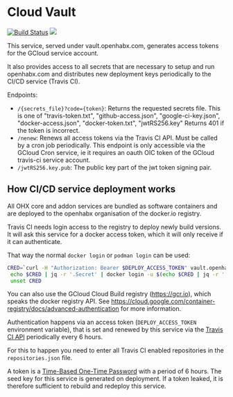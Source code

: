 # Cloud Vault

[![Build Status](https://github.com/openhab-nodes/cloud-ci-cd/workflows/Integration/badge.svg)](https://github.com/openhab-nodes/cloud-ci-cd/actions)
[![](https://img.shields.io/badge/license-MIT-blue.svg)](http://opensource.org/licenses/MIT)

This service, served under vault.openhabx.com, generates access tokens for the GCloud service account.

It also provides access to all secrets that are necessary to setup and run openhabx.com
and distributes new deployment keys periodically to the  CI/CD service (Travis CI).

Endpoints:
* `/{secrets_file}?code={token}`: Returns the requested secrets file.
  This is one of "travis-token.txt", "github-access.json", "google-ci-key.json", "docker-access.json", "docker-token.txt", "jwtRS256.key"
  Returns 401 if the token is incorrect.
* `/nenew`: Renews all access tokens via the Travis CI API. Must be called by a cron job periodically.
  This endpoint is only accessible via the GCloud Cron service, ie it requires an oauth OIC token of the GCloud travis-ci service account.
* `/jwtRS256.key.pub`: The public key part of the jwt token signing pair.

## How CI/CD service deployment works

All OHX core and addon services are bundled as software containers
and are deployed to the openhabx organisation of the docker.io registry.

Travis CI needs login access to the registry to deploy newly build versions.
It will ask this service for a docker access token, which it will only receive
if it can authenticate.

That way the normal `docker login` or `podman login` can be used:

```bash
CRED=`curl -H "Authorization: Bearer $DEPLOY_ACCESS_TOKEN" vault.openhabx.com/get/docker-token.txt` && \
 echo $CRED | jq -r '.Secret' | docker login -u $(echo $CRED | jq -r '.Username') --password-stdin docker.io && \
 unset CRED
```

You can also use the GCloud Cloud Build registry (https://gcr.io), which speaks the docker registry API.
See https://cloud.google.com/container-registry/docs/advanced-authentication for more information.

Authentication happens via an access token (`DEPLOY_ACCESS_TOKEN` environment variable),
that is set and renewed by this service via the [Travis CI API](https://developer.travis-ci.com/resource/env_var#Env%20var)
periodically every 6 hours.

For this to happen you need to enter all Travis CI enabled repositories in the `repositories.json` file.

A token is a [Time-Based One-Time Password](https://tools.ietf.org/html/rfc6238) with a period of 6 hours.
The seed key for this service is generated on deployment.
If a token leaked, it is therefore sufficient to rebuild and redeploy this service.
